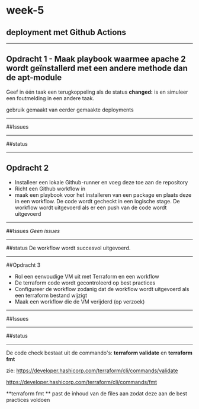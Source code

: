# week-5
## deployment met Github Actions
-----------------------------------------
## Opdracht 1 - Maak playbook waarmee apache 2 wordt geïnstallerd met een andere methode dan de apt-module
Geef in één taak een terugkoppeling als de status **changed:** is en simuleer een foutmelding in een andere taak.

gebruik gemaakt van eerder gemaakte deployments

----
##Issues

----

##status


-----

## Opdracht 2 
- Installeer een lokale Github-runner en voeg deze toe aan de repository
- Richt een Github workflow in
- maak een playbook voor het installeren van een package en plaats deze in een workflow. De code wordt gecheckt in een logische stage. De workflow wordt uitgevoerd als er een push van de code wordt uitgevoerd

-------------
##Issues
*Geen issues*

----

##status
De workflow wordt succesvol uitgevoerd.
 
----


##Opdracht 3
- Rol een eenvoudige VM uit met Terraform en een workflow
- De terraform code wordt gecontroleerd op best practices
- Configureer de workflow zodanig dat de workflow wordt uitgevoerd als een terraform bestand wijzigt
- Maak een workflow die de VM verijderd (op verzoek)

----
##Issues

----
##status

----

De code check bestaat uit de commando's: **terraform validate** en **terraform fmt**

zie: https://developer.hashicorp.com/terraform/cli/commands/validate

https://developer.hashicorp.com/terraform/cli/commands/fmt

**terraform fmt ** past de inhoud van de files aan zodat deze aan de best practices voldoen
